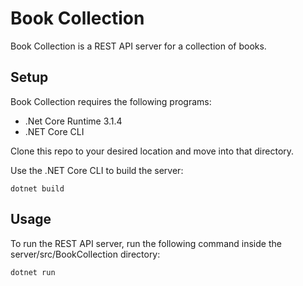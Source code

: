 # Book Collection
Book Collection is a REST API server for a collection of books.

## Setup
Book Collection requires the following programs:
* .Net Core Runtime 3.1.4
* .NET Core CLI

Clone this repo to your desired location and move into that directory.

Use the .NET Core CLI to build the server:
```shell
dotnet build
```

## Usage
To run the REST API server, run the following command inside the 
server/src/BookCollection directory:
```shell
dotnet run
```

